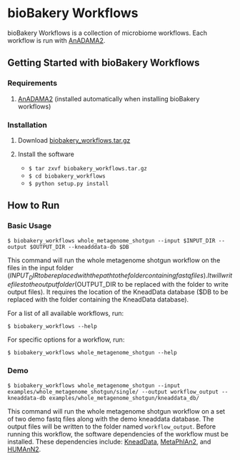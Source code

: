 # bioBakery Workflows #

bioBakery Workflows is a collection of microbiome workflows. Each workflow is run with [AnADAMA2](https://bitbucket.org/biobakery/anadama2).

## Getting Started with bioBakery Workflows ##

### Requirements ###
1. [AnADAMA2](https://bitbucket.org/biobakery/anadama2) (installed automatically when installing bioBakery workflows)

### Installation ###

1. Download [biobakery_workflows.tar.gz](https://bitbucket.org/biobakery/biobakery_workflows/get/tip.tar.gz)

2. Install the software
    * ``$ tar zxvf biobakery_workflows.tar.gz``
    * ``$ cd biobakery_workflows``
    * ``$ python setup.py install``

## How to Run ##

### Basic Usage ###

``$ biobakery_workflows whole_metagenome_shotgun --input $INPUT_DIR --output $OUTPUT_DIR --kneadddata-db $DB``

This command will run the whole metagenome shotgun workflow on the files in the input folder ($INPUT_DIR to be replaced with the path to the folder containing fastq files). It will write files to the output folder ($OUTPUT_DIR to be replaced with the folder to write output files). It requires the location of the KneadData database ($DB to be replaced with the folder containing the KneadData database). 

For a list of all available workflows, run:

``$ biobakery_workflows --help``

For specific options for a workflow, run:

``$ biobakery_workflows whole_metagenome_shotgun --help``


### Demo ###

``$ biobakery_workflows whole_metagenome_shotgun --input examples/whole_metagenome_shotgun/single/ --output workflow_output --kneaddata-db examples/whole_metagenome_shotgun/kneaddata_db/``

This command will run the whole metagenome shotgun workflow on a set of two demo fastq files along with the demo kneaddata database. The output files will be written to the folder named ``workflow_output``. Before running this workflow, the software dependencies of the workflow must be installed. These dependencies include: [KneadData](https://bitbucket.org/biobakery/kneaddata), [MetaPhlAn2](https://bitbucket.org/biobakery/metaphlan2), and [HUMAnN2](https://bitbucket.org/biobakery/humann2).

